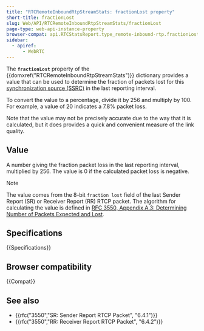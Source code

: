 ```yaml
---
title: "RTCRemoteInboundRtpStreamStats: fractionLost property"
short-title: fractionLost
slug: Web/API/RTCRemoteInboundRtpStreamStats/fractionLost
page-type: web-api-instance-property
browser-compat: api.RTCStatsReport.type_remote-inbound-rtp.fractionLost
sidebar:
  - apiref:
      - WebRTC
---
```


The **`fractionLost`** property of the {{domxref("RTCRemoteInboundRtpStreamStats")}} dictionary provides a value that can be used to determine the fraction of packets lost for this [synchronization source (SSRC)](/en-US/docs/Web/API/RTCRemoteInboundRtpStreamStats/ssrc) in the last reporting interval.

To convert the value to a percentage, divide it by 256 and multiply by 100.
For example, a value of 20 indicates a 7.8% packet loss.

Note that the value may not be precisely accurate due to the way that it is calculated, but it does provides a quick and convenient measure of the link quality.

## Value

A number giving the fraction packet loss in the last reporting interval, multiplied by 256.
The value is 0 if the calculated packet loss is negative.

> [!NOTE]
> The value comes from the 8-bit `fraction lost` field of the last Sender Report (SR) or Receiver Report (RR) RTCP packet.
> The algorithm for calculating the value is defined in [RFC 3550, Appendix A.3: Determining Number of Packets Expected and Lost](https://datatracker.ietf.org/doc/html/rfc3550#appendix-A.3).

## Specifications

{{Specifications}}

## Browser compatibility

{{Compat}}

## See also

- {{rfc("3550","SR: Sender Report RTCP Packet", "6.4.1")}}
- {{rfc("3550","RR: Receiver Report RTCP Packet", "6.4.2")}}
